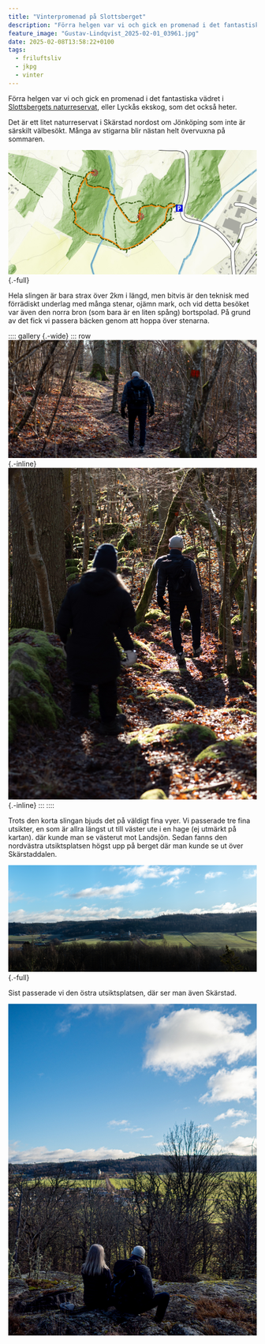 ```yaml
---
title: "Vinterpromenad på Slottsberget"
description: "Förra helgen var vi och gick en promenad i det fantastiska vädret i Slottsbergets naturreservat, eller Lyckås ekskog, som det också heter."
feature_image: "Gustav-Lindqvist_2025-02-01_03961.jpg"
date: 2025-02-08T13:58:22+0100
tags:
  - friluftsliv
  - jkpg
  - vinter
---
```


Förra helgen var vi och gick en promenad i det fantastiska vädret i [Slottsbergets naturreservat](https://www.lansstyrelsen.se/jonkoping/besoksmal/naturreservat/slottsberget.html), eller Lyckås ekskog, som det också heter.

Det är ett litet naturreservat i Skärstad nordost om Jönköping som inte är särskilt välbesökt. Många av stigarna blir nästan helt övervuxna på sommaren.

![Karta över Slottsberget. Stigar är markerade med grön streckad färg, vandringsleden är markerad med orange färg och kartan har ett bakgrundslager med terrängskuggning, höjdkurvor och färger för skog och åkermark. På kartan är parkeringen utmärkt med ett blått P nära vägen till öster samt två utsiktspunkter utmärkta med cirklar av trianglar som bildar en sol i cerise färg](Slottsberget_Map.jpeg "ⓒ OpenStreetMap contributors, Lantmäteriet"){.-full}

Hela slingen är bara strax över 2km i längd, men bitvis är den teknisk med förrädiskt underlag med många stenar, ojämn mark, och vid detta besöket var även den norra bron (som bara är en liten spång) bortspolad. På grund av det fick vi passera bäcken genom att hoppa över stenarna.

:::: gallery {.-wide}
::: row
![En person som går på en frusen stig i en skog. I förgrunden syns ett träd med en ledmarkering på.](Gustav-Lindqvist_2025-02-01_03954-Pano.jpg){.-inline}
![Två personer som går nedför en väldigt stenig ojämn stig.](Gustav-Lindqvist_2025-02-01_03951-Pano.jpg){.-inline}
:::
::::

Trots den korta slingan bjuds det på väldigt fina vyer. Vi passerade tre fina utsikter, en som är allra längst ut till väster ute i en hage (ej utmärkt på kartan). där kunde man se västerut mot Landsjön. Sedan fanns den nordvästra utsiktsplatsen högst upp på berget där man kunde se ut över Skärstaddalen.

![En dalgång med öppna fält mellan två skogar på höjderna på sidan. I dalen syns ett kyrktorn och lite spridda byggnader. Det är en blå himmel](Gustav-Lindqvist_2025-02-01_03937-Pano.jpg "Skärstaddalen sett från den nordvästra utsiktsplatsen"){.-full}

Sist passerade vi den östra utsiktsplatsen, där ser man även Skärstad.

![Två personer som sitter på en klippa och tittar ut mot en dalgång med öppna fält. I dalgången finns ett litet samhälle och längre bort syns ett kyrktorn. Fokus på kameran är på personerna i förgrunden och bakgrunden är oskarp.](Gustav-Lindqvist_2025-02-01_03958.jpg "Den östra utsiktsplatsen")

